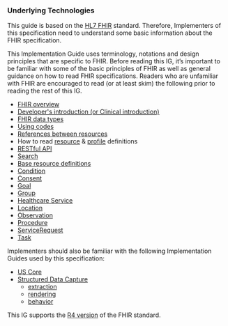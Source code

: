 ###  Underlying Technologies
This guide is based on the [HL7 FHIR](http://www.hl7.org/implement/standards/product_brief.cfm?product_id=491) standard. Therefore, Implementers of this specification need to understand some basic information about the FHIR specification.


This Implementation Guide uses terminology, notations and design principles that are specific to FHIR. Before reading this IG, it’s important to be familiar with some of the basic principles of FHIR as well as general guidance on how to read FHIR specifications. Readers who are unfamiliar with FHIR are encouraged to read (or at least skim) the following prior to reading the rest of this IG.

* 	[FHIR overview](http://www.hl7.org/fhir/R4/overview.html)
* 	[Developer's introduction (or Clinical introduction)](http://www.hl7.org/fhir/R4/overview-dev.html)
* 	[FHIR data types](http://www.hl7.org/fhir/R4/datatypes.html)
* 	[Using codes](http://www.hl7.org/fhir/R4/codesystem.html)
* 	[References between resources](http://www.hl7.org/fhir/R4/references.html)
* 	How to read [resource](http://www.hl7.org/fhir/R4/resourcelist.html) & [profile](http://www.hl7.org/fhir/R4/profiling.html) definitions
*   [RESTful API](http://www.hl7.org/fhir/R4/http.html)
*   [Search](http://www.hl7.org/fhir/R4/search.html)
*   [Base resource definitions](http://www.hl7.org/fhir/R4/resource.html)
  * [Condition](http://www.hl7.org/fhir/R4/condition.html)
  * [Consent](http://www.hl7.org/fhir/R4/consent.html)
  * [Goal](http://www.hl7.org/fhir/R4/goal.html)
  * [Group](http://www.hl7.org/fhir/R4/group.html)
  * [Healthcare Service](http://www.hl7.org/fhir/R4/healthcareservice.html)
  * [Location](http://www.hl7.org/fhir/R4/location.html)
  * [Observation](http://www.hl7.org/fhir/R4/observation.html)
  * [Procedure](http://www.hl7.org/fhir/R4/procedure.html)
  * [ServiceRequest](http://www.hl7.org/fhir/R4/servicerequest.html)
  * [Task](http://www.hl7.org/fhir/R4/task.html)

Implementers should also be familiar with the following Implementation Guides used by this specification:

* [US Core]({{site.data.fhir.ver.uscore}}/index.html)
* [Structured Data Capture]({{site.data.fhir.ver.sdc}}/index.html) 
  * [extraction]({{site.data.fhir.ver.sdc}}/extraction.html#map-extract)
  * [rendering]({{site.data.fhir.ver.sdc}}/rendering.html)
  * [behavior]({{site.data.fhir.ver.sdc}}/behavior.html)

This IG supports the [R4 version](http://hl7.org/fhir/R4) of the FHIR standard. 